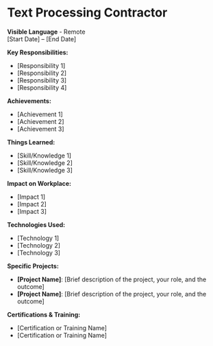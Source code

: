 # Text Processing Contractor
**Visible Language** - Remote  
[Start Date] – [End Date]

**Key Responsibilities:**
- [Responsibility 1]
- [Responsibility 2]
- [Responsibility 3]
- [Responsibility 4]

**Achievements:**
- [Achievement 1]
- [Achievement 2]
- [Achievement 3]

**Things Learned:**
- [Skill/Knowledge 1]
- [Skill/Knowledge 2]
- [Skill/Knowledge 3]

**Impact on Workplace:**
- [Impact 1]
- [Impact 2]
- [Impact 3]

**Technologies Used:**
- [Technology 1]
- [Technology 2]
- [Technology 3]

**Specific Projects:**
- **[Project Name]**: [Brief description of the project, your role, and the outcome]
- **[Project Name]**: [Brief description of the project, your role, and the outcome]

**Certifications & Training:**
- [Certification or Training Name]
- [Certification or Training Name]
